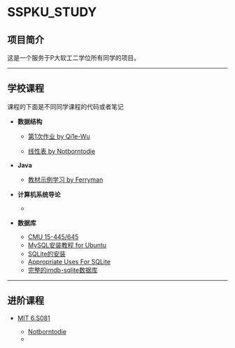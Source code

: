 # SSPKU_STUDY

## 项目简介

这是一个服务于P大软工二学位所有同学的项目。

---
## 学校课程

课程的下面是不同同学课程的代码或者笔记

* **数据结构**

  * [第1次作业 by Qi1e-Wu](https://github.com/Notborntodie/PKUSE22/blob/DataStructure-Homework01/Datastructure-Homework-SingleLinkList.cpp)

  * [线性表 by Notborntodie](https://github.com/Notborntodie/myStl/tree/main/List)

* **Java**

  * [教材示例学习 by Ferryman](https://github.com/ChristopherFerryman/SSPKU_STUDY/tree/main/Java/exampleLearning)

* **计算机系统导论**

  * 
 
* **数据库**
  * [CMU 15-445/645](https://15445.courses.cs.cmu.edu/fall2022/)
  * [MySQL安装教程 for Ubuntu](https://www.digitalocean.com/community/tutorials/how-to-install-mysql-on-ubuntu-20-04)
  * [SQLite的安装](https://www.tutorialspoint.com/sqlite/sqlite_installation.htm)
  * [Appropriate Uses For SQLite](https://www.sqlite.org/whentouse.html)
  * [完整的imdb-sqlite数据库](https://pypi.org/project/imdb-sqlite/)
  
---

## 进阶课程

* [MIT 6.S081](https://pdos.csail.mit.edu/6.828/2020/xv6.html)

  * [Notborntodie](https://github.com/Notborntodie/MIT6.S081_Czy)
  * 

  
